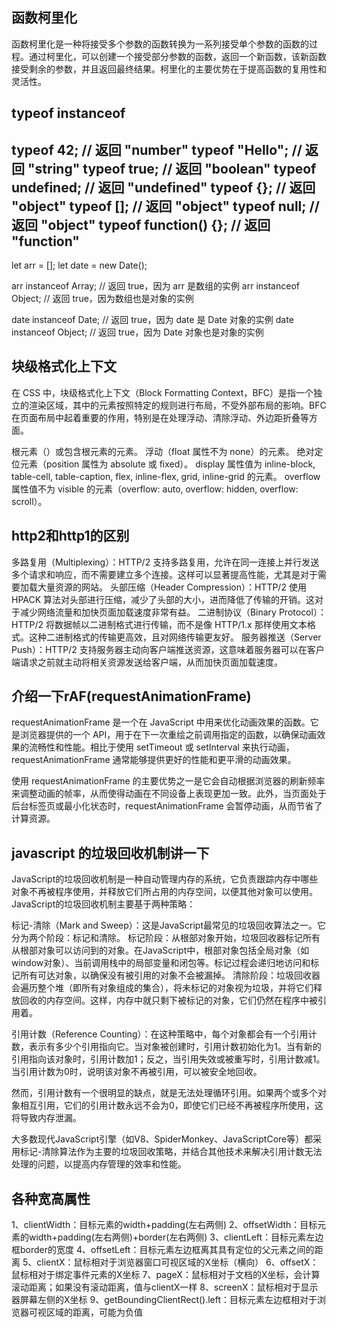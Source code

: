 ## 函数柯里化
函数柯里化是一种将接受多个参数的函数转换为一系列接受单个参数的函数的过程。通过柯里化，可以创建一个接受部分参数的函数，返回一个新函数，该新函数接受剩余的参数，并且返回最终结果。柯里化的主要优势在于提高函数的复用性和灵活性。

## typeof instanceof
typeof 42;  // 返回 "number"
typeof "Hello";  // 返回 "string"
typeof true;  // 返回 "boolean"
typeof undefined;  // 返回 "undefined"
typeof {};  // 返回 "object"
typeof [];  // 返回 "object"
typeof null;  // 返回 "object"
typeof function() {};  // 返回 "function"
----------
let arr = [];
let date = new Date();

arr instanceof Array;  // 返回 true，因为 arr 是数组的实例
arr instanceof Object;  // 返回 true，因为数组也是对象的实例

date instanceof Date;  // 返回 true，因为 date 是 Date 对象的实例
date instanceof Object;  // 返回 true，因为 Date 对象也是对象的实例


## 块级格式化上下文
在 CSS 中，块级格式化上下文（Block Formatting Context，BFC）是指一个独立的渲染区域，其中的元素按照特定的规则进行布局，不受外部布局的影响。BFC 在页面布局中起着重要的作用，特别是在处理浮动、清除浮动、外边距折叠等方面。

根元素（<html>）或包含根元素的元素。
浮动（float 属性不为 none）的元素。
绝对定位元素（position 属性为 absolute 或 fixed）。
display 属性值为 inline-block, table-cell, table-caption, flex, inline-flex, grid, inline-grid 的元素。
overflow 属性值不为 visible 的元素（overflow: auto, overflow: hidden, overflow: scroll）。

## http2和http1的区别
多路复用（Multiplexing）：HTTP/2 支持多路复用，允许在同一连接上并行发送多个请求和响应，而不需要建立多个连接。这样可以显著提高性能，尤其是对于需要加载大量资源的网站。
头部压缩（Header Compression）：HTTP/2 使用 HPACK 算法对头部进行压缩，减少了头部的大小，进而降低了传输的开销。这对于减少网络流量和加快页面加载速度非常有益。
二进制协议（Binary Protocol）：HTTP/2 将数据帧以二进制格式进行传输，而不是像 HTTP/1.x 那样使用文本格式。这种二进制格式的传输更高效，且对网络传输更友好。
服务器推送（Server Push）：HTTP/2 支持服务器主动向客户端推送资源，这意味着服务器可以在客户端请求之前就主动将相关资源发送给客户端，从而加快页面加载速度。

## 介绍一下rAF(requestAnimationFrame)
requestAnimationFrame 是一个在 JavaScript 中用来优化动画效果的函数。它是浏览器提供的一个 API，用于在下一次重绘之前调用指定的函数，以确保动画效果的流畅性和性能。相比于使用 setTimeout 或 setInterval 来执行动画，requestAnimationFrame 通常能够提供更好的性能和更平滑的动画效果。

使用 requestAnimationFrame 的主要优势之一是它会自动根据浏览器的刷新频率来调整动画的帧率，从而使得动画在不同设备上表现更加一致。此外，当页面处于后台标签页或最小化状态时，requestAnimationFrame 会暂停动画，从而节省了计算资源。

## javascript 的垃圾回收机制讲一下
JavaScript的垃圾回收机制是一种自动管理内存的系统，它负责跟踪内存中哪些对象不再被程序使用，并释放它们所占用的内存空间，以便其他对象可以使用。JavaScript的垃圾回收机制主要基于两种策略：

标记-清除（Mark and Sweep）：这是JavaScript最常见的垃圾回收算法之一。它分为两个阶段：标记和清除。
标记阶段：从根部对象开始，垃圾回收器标记所有从根部对象可以访问到的对象。在JavaScript中，根部对象包括全局对象（如window对象）、当前调用栈中的局部变量和闭包等。标记过程会递归地访问和标记所有可达对象，以确保没有被引用的对象不会被漏掉。
清除阶段：垃圾回收器会遍历整个堆（即所有对象组成的集合），将未标记的对象视为垃圾，并将它们释放回收的内存空间。这样，内存中就只剩下被标记的对象，它们仍然在程序中被引用着。

引用计数（Reference Counting）：在这种策略中，每个对象都会有一个引用计数，表示有多少个引用指向它。当对象被创建时，引用计数初始化为1。当有新的引用指向该对象时，引用计数加1；反之，当引用失效或被重写时，引用计数减1。当引用计数为0时，说明该对象不再被引用，可以被安全地回收。

然而，引用计数有一个很明显的缺点，就是无法处理循环引用。如果两个或多个对象相互引用，它们的引用计数永远不会为0，即使它们已经不再被程序所使用，这将导致内存泄漏。

大多数现代JavaScript引擎（如V8、SpiderMonkey、JavaScriptCore等）都采用标记-清除算法作为主要的垃圾回收策略，并结合其他技术来解决引用计数无法处理的问题，以提高内存管理的效率和性能。


## 各种宽高属性
1、clientWidth：目标元素的width+padding(左右两侧)
2、offsetWidth：目标元素的width+padding(左右两侧)+border(左右两侧)
3、clientLeft：目标元素左边框border的宽度
4、offsetLeft：目标元素左边框离其具有定位的父元素之间的距离
5、clientX：鼠标相对于浏览器窗口可视区域的X坐标（横向）
6、offsetX：鼠标相对于绑定事件元素的X坐标
7、pageX：鼠标相对于文档的X坐标，会计算滚动距离；如果没有滚动距离，值与clientX一样
8、screenX：鼠标相对于显示器屏幕左侧的X坐标
9、getBoundingClientRect().left：目标元素左边框相对于浏览器可视区域的距离，可能为负值